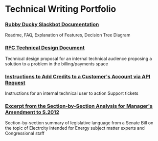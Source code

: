 # Technical Writing Portfolio

### [Rubby Ducky Slackbot Documentation](https://github.com/s-wigg/Rubber-Ducky-Chatbot/blob/master/README.md)
Readme, FAQ, Explanation of Features, Decision Tree Diagram

### [RFC Technical Design Document](https://github.com/s-wigg/technicalWritingPortfolio/blob/main/RFC-Access%20all%20product%20tiers%20without%20credit%20card%20for%20internal%20users.pdf)
Technical design proposal for an internal technical audience proposing a solution to a problem in the billing/payments space

### [Instructions to Add Credits to a Customer's Account via API Request](https://github.com/s-wigg/technicalWritingPortfolio/blob/main/Request%20for%20Credits.pdf)
Instructions for an internal technical user to action Support tickets

### [Excerpt from the Section-by-Section Analysis for Manager's Amendment to S.2012](https://github.com/s-wigg/technicalWritingPortfolio/blob/main/Excerpt%20from%20the%20Section-by-Section%20Analysis%20for%20Manager's%20Amendment%20to%20S.2012%20.pdf)
Section-by-section summary of legislative language from a Senate Bill on the topic of Electrcity intended for Energy subject matter experts and Congressional staff
